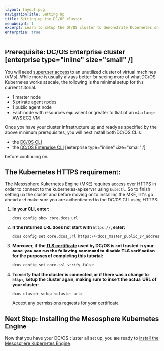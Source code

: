```yaml
---
layout: layout.pug
navigationTitle: Setting Up
title: Setting up the DC/OS cluster
menuWeight: 1
excerpt: Learn to setup the DC/OS cluster to demonstrate Kubernetes on DC/OS Enterprise
enterprise: true
---
```


<!-- This source repo for this topic is https://github.com/mesosphere/dcos-kubernetes-cluster -->

## Prerequisite: DC/OS Enterprise cluster [enterprise type="inline" size="small" /]

You will need [superuser access](/mesosphere/dcos/1.12/security/ent/users-groups/reset-superuser/) to an unutilized cluster of virtual machines (VMs). While more is usually always better for seeing more of what DC/OS Kubernetes works at scale, the following is the minimal setup for this current tutorial.

  * 1 master node
  * 5 private agent nodes
  * 1 public agent node
  * Each node with resources equivalent or greater to that of an `m4.xlarge` AWS EC2 VM

Once you have your cluster infrastructure up and ready as specified by the above minimum prerequisites, you will next install both DC/OS CLIs:

- the [DC/OS CLI](/mesosphere/dcos/1.12/cli/install/)
- the [DC/OS Enterprise CLI](/mesosphere/dcos/1.12/cli/enterprise-cli/) [enterprise type="inline" size="small" /]

before continuing on.

## The Kubernetes HTTPS requirement:

The Mesosphere Kubernetes Engine (MKE) requires access over HTTPS in order to connect to the kubernetes-apiserver using `kubectl`. So to finish setting up the cluster and before moving on to installing the MKE, let's go ahead and make sure you are authenticated to the DC/OS CLI using HTTPS:

1. **In your CLI, enter:**

    ```bash
    dcos config show core.dcos_url
    ```

<!-- *** NEED some validation here. -->

2. **If the returned URL does not start with** `https://`**, enter:**

    ```bash
    dcos config set core.dcos_url https://<dcos_master_public_IP_address>
    ```

<!-- *** NEED some validation here. -->

3. **Moreover, if the [TLS certificate](/mesosphere/dcos/services/kubernetes/2.3.1-1.14.2/operations/connecting-clients/) used by DC/OS is not trusted in your case, you can run the following command to disable TLS verification for the purposes of completing this tutorial:**

    ```bash
    dcos config set core.ssl_verify false
    ```
<!-- *** NEED some validation here. -->

4. **To verify that the cluster is connected, or if there was a change to `https`, setup the cluster again, making sure to insert the actual URL of your cluster**:

    ```bash
    dcos cluster setup <cluster-url>
    ```

    Accept any permissions requests for your certificate.

## Next Step: Installing the Mesosphere Kubernetes Engine

Now that you have your DC/OS cluster all set up, you are ready to [install the Mesosphere Kubernetes Engine](/mesosphere/dcos/services/kubernetes/2.3.1-1.14.2/getting-started/installing-mke/).

<!-- *** COULD USE some links to community slack and whatnot here to drive traffic that way for feedback. -->
